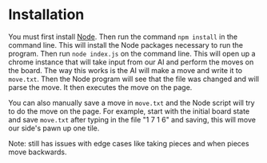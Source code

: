 # Installation

You must first install [Node](https://nodejs.org/en/download/). Then run the command `npm install` in the command line. This will install the Node packages necessary to run the program. Then run `node index.js` on the command line. This will open up a chrome instance that will take input from our AI and perform the moves on the board. The way this works is the AI will make a move and write it to `move.txt`. Then the Node program will see that the file was changed and will parse the move. It then executes the move on the page.

You can also manually save a move in `move.txt` and the Node script will try to do the move on the page. For example, start with the initial board state and save `move.txt` after typing in the file "1 7 1 6" and saving, this will move our side's pawn up one tile.

Note: still has issues with edge cases like taking pieces and when pieces move backwards.
